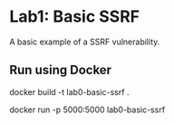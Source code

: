 # Lab1: Basic SSRF

A basic example of a SSRF vulnerability.

## Run using Docker

docker build -t lab0-basic-ssrf .

docker run -p 5000:5000 lab0-basic-ssrf